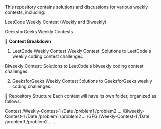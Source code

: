 This repository contains solutions and discussions for various weekly contests, including:

LeetCode Weekly Contest (Weekly and Biweekly)

GeeksforGeeks Weekly Contests

📅 **Contest Breakdown**
1. LeetCode Weekly Contest
Weekly Contest: Solutions to LeetCode's weekly coding contest challenges.

Biweekly Contest: Solutions to LeetCode's biweekly coding contest challenges.

2. GeeksforGeeks Weekly Contest
Solutions to GeeksforGeeks weekly coding challenges.

🚀 Repository Structure
Each contest will have its own folder, organized as follows:

Contest
  /Weekly-Contest-1
    /Date
        /problem1
        /problem2
        ...
  /Biweekly-Contest-1
    /Date
        /problem1
        /problem2
        ...
/GFG
    /Weekly-Contest-1
    /Date
        /problem1
        /problem2
        ...
        ...
